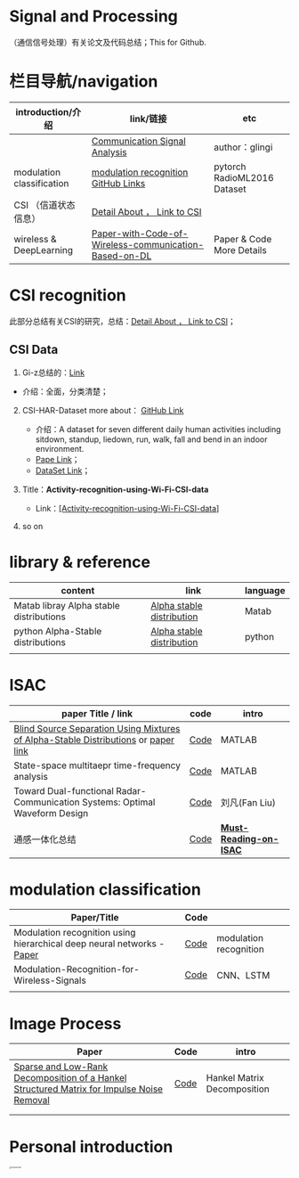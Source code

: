# Signal and Processing 

（通信信号处理）有关论文及代码总结；This for Github.

# 栏目导航/navigation

| introduction/介绍         | link/链接                                                    | etc                               |
| ------------------------- | ------------------------------------------------------------ | --------------------------------- |
|                           | [Communication Signal Analysis](https://github.com/glingi/CommunicationSignalAnalysis) | author：glingi                    |
| modulation classification | [modulation recognition GitHub Links](https://github.com/isaaccorley/pytorch-modulation-recognition) | pytorch <br />RadioML2016 Dataset |
| CSI （信道状态信息）      | [Detail About ， Link to CSI](https://github.com/yumoz/Signal/blob/master/CSI/CSI.md) |                                   |
| wireless & DeepLearning   | [Paper-with-Code-of-Wireless-communication-Based-on-DL](https://github.com/IIT-Lab/Paper-with-Code-of-Wireless-communication-Based-on-DL) | Paper & Code More Details         |



# CSI recognition

此部分总结有关CSI的研究，总结：[Detail About ， Link to CSI](https://github.com/yumoz/Signal/blob/master/CSI/CSI.md)；

## CSI Data 

1.  Gi-z总结的：[Link](https://github.com/Gi-z/CSI-Data)
   * 介绍：全面，分类清楚；
2. CSI-HAR-Dataset more about： [GitHub Link](https://github.com/parisafm/CSI-HAR-Dataset)
   * 介绍：A dataset for seven different daily human activities including sitdown, standup, liedown, run, walk, fall and bend in an indoor environment.
   * [Pape Link](https://www.mdpi.com/1424-8220/21/21/7225/pdf)；
   * [DataSet Link](https://www.mdpi.com/1424-8220/21/21/7225/pdf)；

1. Title：**Activity-recognition-using-Wi-Fi-CSI-data**  
   * Link：[[Activity-recognition-using-Wi-Fi-CSI-data]](https://github.com/sansanketdg/Activity-recognition-using-Wi-Fi-CSI-data/tree/master/data_2/position1)
2. so on



# library & reference



| content                                 | link                                                         | language |
| --------------------------------------- | ------------------------------------------------------------ | -------- |
| Matab libray Alpha stable distributions | [Alpha stable distribution](https://github.com/markveillette/stbl) | Matab    |
| python Alpha-Stable distributions       | [Alpha stable distribution](https://github.com/aavanian/pyStable) | python   |
|                                         |                                                              |          |



# ISAC



| paper Title / link                                           | code                                                         | intro                                                        |
| ------------------------------------------------------------ | ------------------------------------------------------------ | ------------------------------------------------------------ |
| [Blind Source Separation Using Mixtures of Alpha-Stable Distributions](https://ieeexplore.ieee.org/document/8462095) or [paper link](https://arxiv.org/pdf/1711.04460.pdf) | [Code](https://github.com/nkeriven/alpha_stable_bss)         | MATLAB                                                       |
| State-space multitaepr time-frequency analysis               | [Code](https://github.com/seekim/SSMT)                       | MATLAB                                                       |
| Toward Dual-functional Radar-Communication Systems: Optimal Waveform Design | [Code](https://github.com/fan-liu-sustech/DFRC-Waveform-Design) | 刘凡(Fan Liu)                                                |
| 通感一体化总结                                               | [Code](https://github.com/yuanhao-cui/Must-Reading-on-ISAC)  | **[ Must-Reading-on-ISAC](https://github.com/yuanhao-cui/Must-Reading-on-ISAC)** |





# modulation classification

| Paper/Title                                                  | Code                                                         |                        |
| ------------------------------------------------------------ | ------------------------------------------------------------ | ---------------------- |
| Modulation recognition using hierarchical deep neural networks - [Paper](https://ieeexplore.ieee.org/document/7920746?anchor=authors) | [Code](https://github.com/ahmedessam100/Modulation_Classification) | modulation recognition |
| Modulation-Recognition-for-Wireless-Signals                  | [Code](https://github.com/LionAE/modulation-recognition-for-wireless-signals) | CNN、LSTM              |
|                                                              |                                                              |                        |



# Image Process

| Paper                                                        | Code                                           | intro                       |
| ------------------------------------------------------------ | ---------------------------------------------- | --------------------------- |
| [Sparse and Low-Rank Decomposition of a Hankel Structured Matrix for Impulse Noise Removal](https://ieeexplore.ieee.org/abstract/document/8101510) | [Code](https://github.com/jongcye/RobustALOHA) | Hankel Matrix Decomposition |
|                                                              |                                                |                             |
|                                                              |                                                |                             |



# Personal introduction

<img src="ImageSave/wechat.png" alt="mywechat" style="zoom: 25%;" />
